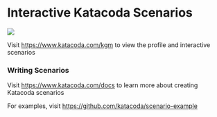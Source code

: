 # Interactive Katacoda Scenarios

[![](http://shields.katacoda.com/katacoda/kgm/count.svg)](https://www.katacoda.com/kgm "Get your profile on Katacoda.com")

Visit https://www.katacoda.com/kgm to view the profile and interactive scenarios

### Writing Scenarios
Visit https://www.katacoda.com/docs to learn more about creating Katacoda scenarios

For examples, visit https://github.com/katacoda/scenario-example
